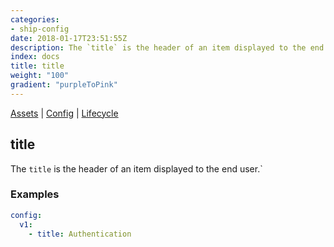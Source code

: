 ```yaml
---
categories:
- ship-config
date: 2018-01-17T23:51:55Z
description: The `title` is the header of an item displayed to the end user.`
index: docs
title: title
weight: "100"
gradient: "purpleToPink"
---
```


[Assets](/api/ship-assets/assets) | [Config](/api/ship-config/config) | [Lifecycle](/api/ship-lifecycle/lifecycle)

## title

The `title` is the header of an item displayed to the end user.`




### Examples

```yaml
config:
  v1:
    - title: Authentication
```
